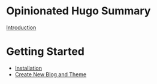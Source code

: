 # Opinionated Hugo Summary

[Introduction](./introduction.md)

# Getting Started

- [Installation](./installation.md)
- [Create New Blog and Theme](./create-new-blog.md)

